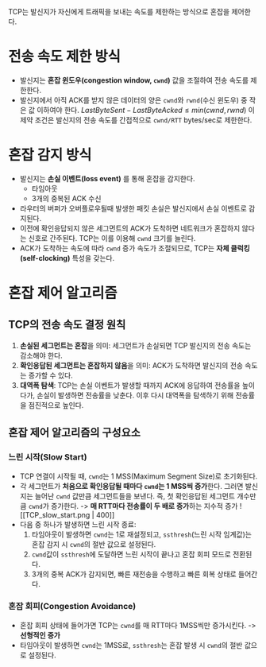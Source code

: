 TCP는 발신지가 자신에게 트래픽을 보내는 속도를 제한하는 방식으로 혼잡을 제어한다.
# 전송 속도 제한 방식
- 발신지는 **혼잡 윈도우(congestion window, `cwnd`)** 값을 조절하여 전송 속도를 제한한다.
- 발신지에서 아직 ACK를 받지 않은 데이터의 양은 `cwnd`와 `rwnd`(수신 윈도우) 중 작은 값 이하여야 한다.
  $LastByteSent - LastByteAcked \leq min(cwnd, rwnd)$
  이 제약 조건은 발신지의 전송 속도를 간접적으로 `cwnd/RTT` bytes/sec로 제한한다.
# 혼잡 감지 방식
- 발신지는 **손실 이벤트(loss event)** 를 통해 혼잡을 감지한다.
	- 타임아웃
	- 3개의 중복된 ACK 수신
- 라우터의 버퍼가 오버플로우될때 발생한 패킷 손실은 발신지에서 손실 이벤트로 감지된다.
- 이전에 확인응답되지 않은 세그먼트의 ACK가 도착하면 네트워크가 혼잡하지 않다는 신호로 간주된다. TCP는 이를 이용해 `cwnd` 크기를 늘린다.
- ACK가 도착하는 속도에 따라 `cwnd` 증가 속도가 조절되므로, TCP는 **자체 클럭킹(self-clocking)** 특성을 갖는다.
# 혼잡 제어 알고리즘
## TCP의 전송 속도 결정 원칙
1. **손실된 세그먼트는 혼잡**을 의미: 세그먼트가 손실되면 TCP 발신지의 전송 속도는 감소해야 한다.
2. **확인응답된 세그먼트는 혼잡하지 않음**을 의미: ACK가 도착하면 발신지의 전송 속도는 증가할 수 있다.
3. **대역폭 탐색**: TCP는 손실 이벤트가 발생할 때까지 ACK에 응답하여 전송률을 높이다가, 손실이 발생하면 전송률을 낮춘다. 이후 다시 대역폭을 탐색하기 위해 전송률을 점진적으로 높인다.
## 혼잡 제어 알고리즘의 구성요소
### 느린 시작(Slow Start)
- TCP 연결이 시작될 때, `cwnd`는 1 MSS(Maximum Segment Size)로 초기화된다.
- 각 세그먼트가 **처음으로 확인응답될 때마다 `cwnd`는 1 MSS씩 증가**한다. 그러면 발신지는 늘어난 `cwnd` 값만큼 세그먼트들을 보낸다. 즉, 첫 확인응답된 세그먼트 개수만큼 `cwnd`가 증가한다. -> **매 RTT마다 전송률이 두 배로 증가**하는 지수적 증가
  ![[TCP_slow_start.png | 400]]
- 다음 중 하나가 발생하면 느린 시작 종료:
	1. 타임아웃이 발생하면 `cwnd`는 1로 재설정되고, `ssthresh`(느린 시작 임계값)는 혼잡 감지 시 `cwnd`의 절반 값으로 설정된다.
	2. `cwnd`값이 `ssthresh`에 도달하면 느린 시작이 끝나고 혼잡 회피 모드로 전환된다.
	3. 3개의 중복 ACK가 감지되면, 빠른 재전송을 수행하고 빠른 회복 상태로 들어간다.
### 혼잡 회피(Congestion Avoidance)
- 혼잡 회피 상태에 들어가면 TCP는 `cwnd`를 매 RTT마다 1MSS씩만 증가시킨다. -> **선형적인 증가**
- 타임아웃이 발생하면 `cwnd`는 1MSS로, `ssthresh`는 혼잡 발생 시 `cwnd`의 절반 값으로 설정된다.
